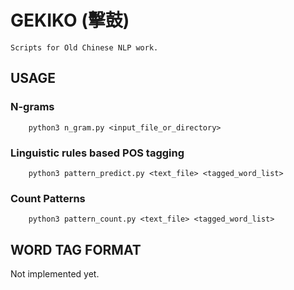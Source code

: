 GEKIKO (擊鼓)
====================

    Scripts for Old Chinese NLP work.

USAGE
-----

### N-grams

        python3 n_gram.py <input_file_or_directory>

### Linguistic rules based POS tagging

        python3 pattern_predict.py <text_file> <tagged_word_list>

### Count Patterns

        python3 pattern_count.py <text_file> <tagged_word_list>


WORD TAG FORMAT
---------------

Not implemented yet.
